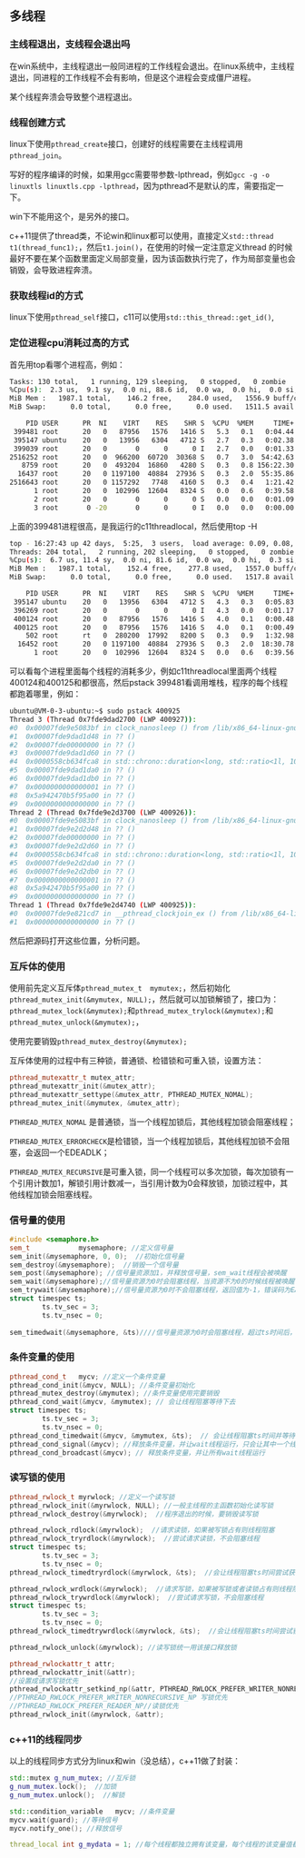 ## 多线程

### 主线程退出，支线程会退出吗

在win系统中，主线程退出一般同进程的工作线程会退出。在linux系统中，主线程退出，同进程的工作线程不会有影响，但是这个进程会变成僵尸进程。

某个线程奔溃会导致整个进程退出。

### 线程创建方式

linux下使用```pthread_create```接口，创建好的线程需要在主线程调用```pthread_join```。

写好的程序编译的时候，如果用gcc需要带参数-lpthread，例如```gcc -g -o linuxtls linuxtls.cpp -lpthread```，因为pthread不是默认的库，需要指定一下。

win下不能用这个，是另外的接口。

c++11提供了thread类，不论win和linux都可以使用，直接定义```std::thread t1(thread_func1);```，然后```t1.join()```，在使用的时候一定注意定义thread 的时候最好不要在某个函数里面定义局部变量，因为该函数执行完了，作为局部变量也会销毁，会导致进程奔溃。

### 获取线程id的方式

linux下使用```pthread_self```接口，c11可以使用```std::this_thread::get_id()```,

### 定位进程cpu消耗过高的方式

首先用top看哪个进程高，例如：

```sh
Tasks: 130 total,   1 running, 129 sleeping,   0 stopped,   0 zombie
%Cpu(s):  2.3 us,  9.1 sy,  0.0 ni, 88.6 id,  0.0 wa,  0.0 hi,  0.0 si,  0.0 st
MiB Mem :   1987.1 total,    146.2 free,    284.0 used,   1556.9 buff/cache
MiB Swap:      0.0 total,      0.0 free,      0.0 used.   1511.5 avail Mem

    PID USER      PR  NI    VIRT    RES    SHR S  %CPU  %MEM     TIME+ COMMAND
 399481 root      20   0   87956   1576   1416 S   5.3   0.1   0:04.44 c11threadlocal
 395147 ubuntu    20   0   13956   6304   4712 S   2.7   0.3   0:02.38 sshd
 399039 root      20   0       0      0      0 I   2.7   0.0   0:01.33 kworker/u2:1-events_power_efficient
2516252 root      20   0  966200  60720  30368 S   0.7   3.0  54:42.63 YDService
   8759 root      20   0  493204  16860   4280 S   0.3   0.8 156:22.30 barad_agent
  16437 root      20   0 1197100  40884  27936 S   0.3   2.0  55:35.86 containerd
2516643 root      20   0 1157292   7748   4160 S   0.3   0.4   1:21.42 sh
      1 root      20   0  102996  12604   8324 S   0.0   0.6   0:39.58 systemd
      2 root      20   0       0      0      0 S   0.0   0.0   0:01.09 kthreadd
      3 root       0 -20       0      0      0 I   0.0   0.0   0:00.00 rcu_gp

```

上面的399481进程很高，是我运行的c11threadlocal，然后使用top -H

```sh
top - 16:27:43 up 42 days,  5:25,  3 users,  load average: 0.09, 0.08, 0.02
Threads: 204 total,   2 running, 202 sleeping,   0 stopped,   0 zombie
%Cpu(s):  6.7 us, 11.4 sy,  0.0 ni, 81.6 id,  0.0 wa,  0.0 hi,  0.3 si,  0.0 st
MiB Mem :   1987.1 total,    152.4 free,    277.8 used,   1557.0 buff/cache
MiB Swap:      0.0 total,      0.0 free,      0.0 used.   1517.8 avail Mem

    PID USER      PR  NI    VIRT    RES    SHR S  %CPU  %MEM     TIME+ COMMAND
 395147 ubuntu    20   0   13956   6304   4712 S   4.3   0.3   0:05.83 sshd
 396269 root      20   0       0      0      0 I   4.3   0.0   0:01.17 kworker/u2:2-events_power_efficient
 400124 root      20   0   87956   1576   1416 S   4.0   0.1   0:00.48 c11threadlocal
 400125 root      20   0   87956   1576   1416 S   4.0   0.1   0:00.49 c11threadlocal
    502 root      rt   0  280200  17992   8200 S   0.3   0.9   1:32.98 multipathd
  16452 root      20   0 1197100  40884  27936 S   0.3   2.0  18:30.78 containerd
      1 root      20   0  102996  12604   8324 S   0.0   0.6   0:39.56 systemd

```

可以看每个进程里面每个线程的消耗多少，例如c11threadlocal里面两个线程400124和400125和都很高，然后pstack 399481看调用堆栈，程序的每个线程都跑着哪里，例如：

```sh
ubuntu@VM-0-3-ubuntu:~$ sudo pstack 400925
Thread 3 (Thread 0x7fde9dad2700 (LWP 400927)):
#0  0x00007fde9e5083bf in clock_nanosleep () from /lib/x86_64-linux-gnu/libc.so.6
#1  0x00007fde9dad1d48 in ?? ()
#2  0x00007fde00000000 in ?? ()
#3  0x00007fde9dad1d60 in ?? ()
#4  0x0000558cb634fca8 in std::chrono::duration<long, std::ratio<1l, 1000000000l> > std::chrono::__duration_cast_impl<std::chrono::duration<long, std::ratio<1l, 1000000000l> >, std::ratio<1000000000l, 1l>, long, false, true>::__cast<long, std::ratio<1l, 1l> >(std::chrono::duration<long, std::ratio<1l, 1l> > const&) ()
#5  0x00007fde9dad1da0 in ?? ()
#6  0x00007fde9dad1db0 in ?? ()
#7  0x0000000000000001 in ?? ()
#8  0x5a942470b5f95a00 in ?? ()
#9  0x0000000000000000 in ?? ()
Thread 2 (Thread 0x7fde9e2d3700 (LWP 400926)):
#0  0x00007fde9e5083bf in clock_nanosleep () from /lib/x86_64-linux-gnu/libc.so.6
#1  0x00007fde9e2d2d48 in ?? ()
#2  0x00007fde00000000 in ?? ()
#3  0x00007fde9e2d2d60 in ?? ()
#4  0x0000558cb634fca8 in std::chrono::duration<long, std::ratio<1l, 1000000000l> > std::chrono::__duration_cast_impl<std::chrono::duration<long, std::ratio<1l, 1000000000l> >, std::ratio<1000000000l, 1l>, long, false, true>::__cast<long, std::ratio<1l, 1l> >(std::chrono::duration<long, std::ratio<1l, 1l> > const&) ()
#5  0x00007fde9e2d2da0 in ?? ()
#6  0x00007fde9e2d2db0 in ?? ()
#7  0x0000000000000001 in ?? ()
#8  0x5a942470b5f95a00 in ?? ()
#9  0x0000000000000000 in ?? ()
Thread 1 (Thread 0x7fde9e2d4740 (LWP 400925)):
#0  0x00007fde9e821cd7 in __pthread_clockjoin_ex () from /lib/x86_64-linux-gnu/libpthread.so.0
#1  0x0000000000000000 in ?? ()

```

然后把源码打开这些位置，分析问题。

### 互斥体的使用

使用前先定义互斥体```pthread_mutex_t  mymutex;```，然后初始化```pthread_mutex_init(&mymutex, NULL);```，然后就可以加锁解锁了，接口为：```pthread_mutex_lock(&mymutex);```和```pthread_mutex_trylock(&mymutex);```和```pthread_mutex_unlock(&mymutex);```，

使用完要销毁```pthread_mutex_destroy(&mymutex);```

互斥体使用的过程中有三种锁，普通锁、检错锁和可重入锁，设置方法：

```c++
pthread_mutexattr_t mutex_attr;
pthread_mutexattr_init(&mutex_attr);
pthread_mutexattr_settype(&mutex_attr, PTHREAD_MUTEX_NOMAL);
pthread_mutex_init(&mymutex, &mutex_attr);
```

```PTHREAD_MUTEX_NOMAL``` 是普通锁，当一个线程加锁后，其他线程加锁会阻塞线程；

```PTHREAD_MUTEX_ERRORCHECK```是检错锁，当一个线程加锁后，其他线程加锁不会阻塞，会返回一个EDEADLK；

```PTHREAD_MUTEX_RECURSIVE```是可重入锁，同一个线程可以多次加锁，每次加锁有一个引用计数加1，解锁引用计数减一，当引用计数为0会释放锁，加锁过程中，其他线程加锁会阻塞线程。

### 信号量的使用

```c++
#include <semaphore.h>
sem_t            mysemaphore; //定义信号量
sem_init(&mysemaphore, 0, 0);  //初始化信号量
sem_destroy(&mysemaphore);  //销毁一个信号量
sem_post(&mysemaphore); //信号量资源加1，并释放信号量，sem_wait线程会被唤醒
sem_wait(&mysemaphore);//信号量资源为0时会阻塞线程，当资源不为0的时候线程被唤醒，然后资源减1
sem_trywait(&mysemaphore);//信号量资源为0时不会阻塞线程，返回值为-1，错误码为EAGAIN
struct timespec ts;
		ts.tv_sec = 3;
		ts.tv_nsec = 0;
		
sem_timedwait(&mysemaphore, &ts)////信号量资源为0时会阻塞线程，超过ts时间后，返回值为-1，错误码为ETIMEDOUT
```

### 条件变量的使用

```c++
pthread_cond_t   mycv; //定义一个条件变量
pthread_cond_init(&mycv, NULL); //条件变量初始化
pthread_mutex_destroy(&mymutex); //条件变量使用完要销毁
pthread_cond_wait(&mycv, &mymutex); // 会让线程阻塞等待下去
struct timespec ts;
		ts.tv_sec = 3;
		ts.tv_nsec = 0;
pthread_cond_timedwait(&mycv, &mymutex, &ts);  // 会让线程阻塞ts时间并等待下去
pthread_cond_signal(&mycv); //释放条件变量，并让wait线程运行，只会让其中一个线程运行，具体哪个线程未知
pthread_cond_broadcast(&mycv); // 释放条件变量，并让所有wait线程运行
```

### 读写锁的使用

```c++
pthread_rwlock_t myrwlock; //定义一个读写锁
pthread_rwlock_init(&myrwlock, NULL); //一般主线程的主函数初始化读写锁
pthread_rwlock_destroy(&myrwlock);  //程序退出的时候，要销毁读写锁

pthread_rwlock_rdlock(&myrwlock);  //请求读锁，如果被写锁占有则线程阻塞
pthread_rwlock_tryrdlock(&myrwlock);  //尝试请求读锁，不会阻塞线程
struct timespec ts;
		ts.tv_sec = 3;
		ts.tv_nsec = 0;
pthread_rwlock_timedtryrdlock(&myrwlock, &ts);  //会让线程阻塞ts时间尝试获取读锁

pthread_rwlock_wrdlock(&myrwlock);  //请求写锁，如果被写锁或者读锁占有则线程阻塞
pthread_rwlock_trywrdlock(&myrwlock);  //尝试请求写锁，不会阻塞线程
struct timespec ts;
		ts.tv_sec = 3;
		ts.tv_nsec = 0;
pthread_rwlock_timedtrywrdlock(&myrwlock, &ts);  //会让线程阻塞ts时间尝试获取写锁

pthread_rwlock_unlock(&myrwlock); //读写锁统一用该接口释放锁

pthread_rwlockattr_t attr;
pthread_rwlockattr_init(&attr);
//设置成请求写锁优先
pthread_rwlockattr_setkind_np(&attr, PTHREAD_RWLOCK_PREFER_WRITER_NONRECURSIVE_NP);
//PTHREAD_RWLOCK_PREFER_WRITER_NONRECURSIVE_NP 写锁优先
//PTHREAD_RWLOCK_PREFER_READER_NP//读锁优先
pthread_rwlock_init(&myrwlock, &attr);
```



### c++11的线程同步

以上的线程同步方式分为linux和win（没总结），c++11做了封装：

```c++
std::mutex g_num_mutex; //互斥锁
g_num_mutex.lock();  //加锁
g_num_mutex.unlock();  //解锁
```

```c++
std::condition_variable   mycv; //条件变量
mycv.wait(guard); //等待信号
mycv.notify_one(); //释放信号
```

```c++
thread_local int g_mydata = 1; //每个线程都独立拥有该变量，每个线程的该变量值都不同
```


